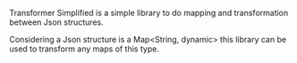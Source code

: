 Transformer Simplified is a simple library to do mapping and transformation between Json structures.

Considering a Json structure is a Map<String, dynamic> this library can be used to transform any maps of this type.
